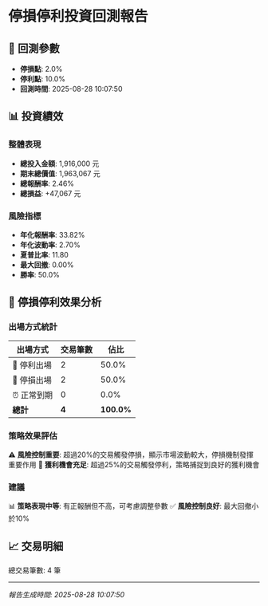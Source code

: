 # 停損停利投資回測報告

## 🎯 回測參數
- **停損點**: 2.0%
- **停利點**: 10.0%
- **回測時間**: 2025-08-28 10:07:50

## 📊 投資績效

### 整體表現
- **總投入金額**: 1,916,000 元
- **期末總價值**: 1,963,067 元
- **總報酬率**: 2.46%
- **總損益**: +47,067 元

### 風險指標
- **年化報酬率**: 33.82%
- **年化波動率**: 2.70%
- **夏普比率**: 11.80
- **最大回撤**: 0.00%
- **勝率**: 50.0%

## 🎯 停損停利效果分析

### 出場方式統計

| 出場方式 | 交易筆數 | 佔比 |
|----------|----------|------|
| 🔺 停利出場 | 2 | 50.0% |
| 🔻 停損出場 | 2 | 50.0% |
| ⏰ 正常到期 | 0 | 0.0% |
| **總計** | **4** | **100.0%** |

### 策略效果評估
⚠️ **風險控制重要**: 超過20%的交易觸發停損，顯示市場波動較大，停損機制發揮重要作用
🎯 **獲利機會充足**: 超過25%的交易觸發停利，策略捕捉到良好的獲利機會

### 建議
📊 **策略表現中等**: 有正報酬但不高，可考慮調整參數
✅ **風險控制良好**: 最大回撤小於10%


## 📈 交易明細
總交易筆數: 4 筆

---
*報告生成時間: 2025-08-28 10:07:50*

